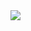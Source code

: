 
<a href="https://github.com/anuraghazra/github-readme-stats">
  <img align="center" src="https://github-readme-stats.vercel.app/api?username=miranda-almeida&count_private=true&show_icons=true&theme=synthwave" />
</a>
